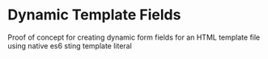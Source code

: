 # Dynamic Template Fields
 Proof of concept for creating dynamic form fields for an HTML template file using native es6 sting template literal

